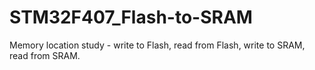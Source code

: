 # STM32F407_Flash-to-SRAM
Memory location study - write to Flash, read from Flash, write to SRAM, read from SRAM.
